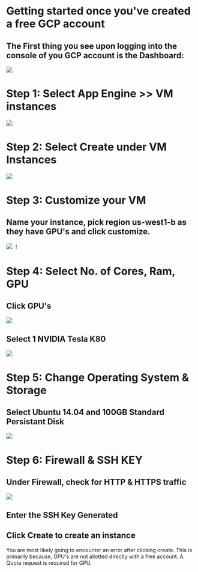 # Getting started once you've created a free GCP account



## The First thing you see upon logging into the console of you GCP account is the Dashboard:




<kbd>
  <img src="/0_after_creating_instance.png">
</kbd>




# Step 1: Select App Engine >> VM instances


<kbd>
  <img src="/1_vm_instance.png">
</kbd>



# Step 2: Select Create under VM Instances

<kbd>
  <img src="/2_create_instance.png">
</kbd>

# Step 3: Customize your VM

## Name your instance, pick region us-west1-b as they have GPU's and click customize.


<kbd>
  <img src="/3_name_customize.png">
</kbd>!


# Step 4: Select No. of Cores, Ram, GPU

## Click GPU's


<kbd>
  <img src="/4_gpu.png">
</kbd>

## Select 1 NVIDIA Tesla K80


<kbd>
  <img src="/4_1_gpu.png">
</kbd>


# Step 5: Change Operating System & Storage

## Select Ubuntu 14.04 and 100GB Standard Persistant Disk

<kbd>
  <img src="/6_os_100_gb.png">
</kbd>


# Step 6: Firewall & SSH KEY

## Under Firewall, check for HTTP & HTTPS traffic

<kbd>
  <img src="/7_firewall_ssh_key.png">
</kbd>

## Enter the SSH Key Generated

## Click Create to create an instance

You are most likely going to encounter an error after clicking create. This is primarily because, GPU's are not allotted directly with a free account. A Quota request is required for GPU.

